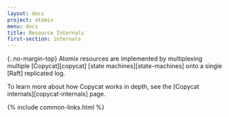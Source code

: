```yaml
---
layout: docs
project: atomix
menu: docs
title: Resource Internals
first-section: internals
---
```


{:.no-margin-top}
Atomix resources are implemented by multiplexing multiple [Copycat][copycat] [state machines][state-machines] onto a single [Raft] replicated log. 

To learn more about how Copycat works in depth, see the [Copycat internals][copycat-internals] page.

{% include common-links.html %}